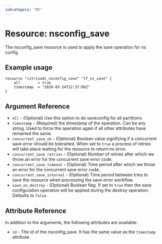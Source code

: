 ```yaml
---
subcategory: "NS"
---
```


# Resource: nsconfig_save

The nsconfig_save resource is used to apply the save operation for ns config.


## Example usage

```hcl
resource "citrixadc_nsconfig_save" "tf_ns_save" {
    all        = true
    timestamp  = "2020-03-24T12:37:06Z"
}
```


## Argument Reference

* `all` - (Optional) Use this option to do saveconfig for all partitions.
* `timestamp` - (Required) the timestamp of the operation. Can be any string. Used to force the operation again if all other attributes have remained the same.
* `concurrent_save_ok` - (Optional) Boolean value signifying if a concurrent save error should be toleratted. When set to `true` a process of retries will take place waiting for the resource to return no error.
* `concurrent_save_retries` - (Optional) Number of retries after which we throw an error for the concurrent save error code.
* `concurrent_save_timeout` - (Optional) Time period after which we throw an error for the concurrent save error code.
* `concurrent_save_interval` - (Optional) Time period between tries to save the resource when processing the save error workflow.
* `save_on_destroy` - (Optional) Boolean flag. If set to `true` then the save configuration operation will be applied during the destroy operation. Defaults to `false`.


## Attribute Reference

In addition to the arguments, the following attributes are available:

* `id` - The id of the nsconfig_save. It has the same value as the `timestamp` attribute.
